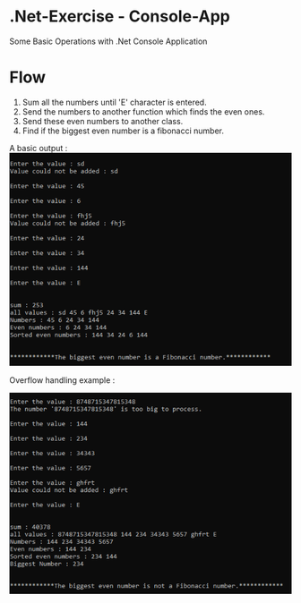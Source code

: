 # .Net-Exercise - Console-App
Some Basic Operations with .Net Console Application 

# Flow
1. Sum all the numbers until 'E' character is entered. 
2. Send the numbers to another function which finds the even ones.
3. Send these even numbers to another class.
4. Find if the biggest even number is a fibonacci number.

A basic output :  
![output][output]

Overflow handling example :

![overflow][overflow]


[overflow]: https://github.com/humabilgin/.Net-Exercise---Console-App/blob/main/overflowExample.PNG
[output]: https://github.com/humabilgin/.Net-Exercise---Console-App/blob/main/outputExample.PNG

